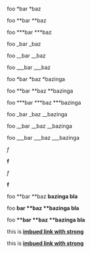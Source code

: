 foo *bar *baz

foo **bar **baz

foo ***bar ***baz

foo _bar _baz

foo __bar __baz

foo ___bar ___baz

foo *bar *baz *bazinga

foo **bar **baz **bazinga

foo ***bar ***baz ***bazinga

foo _bar _baz __bazinga

foo __bar __baz __bazinga

foo ___bar ___baz ___bazinga

*f*

**f**

_f_

__f__

foo **bar **baz **bazinga bla**

foo __bar **baz **bazinga bla__

foo __**bar **baz **bazinga bla__

this is **<a href="//google.com/foo**bar">imbued link with strong</a>**

this is __<a href="google.com/foo__bar">imbued link with strong</a>__
